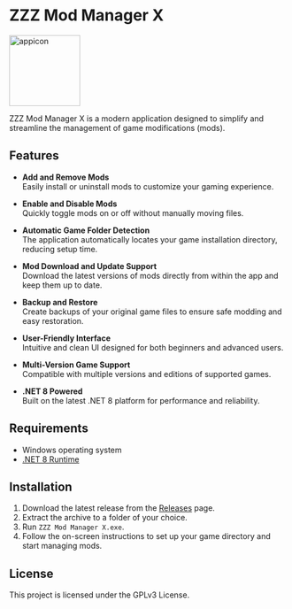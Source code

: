 # ZZZ Mod Manager X

<img align="center" width="128" height="128" alt="appicon" src="https://github.com/user-attachments/assets/69b40b1f-0b89-417b-81a7-70f9507b3c42" />

ZZZ Mod Manager X is a modern application designed to simplify and streamline the management of game modifications (mods).

## Features

- **Add and Remove Mods**  
  Easily install or uninstall mods to customize your gaming experience.

- **Enable and Disable Mods**  
  Quickly toggle mods on or off without manually moving files.

- **Automatic Game Folder Detection**  
  The application automatically locates your game installation directory, reducing setup time.

- **Mod Download and Update Support**  
  Download the latest versions of mods directly from within the app and keep them up to date.

- **Backup and Restore**  
  Create backups of your original game files to ensure safe modding and easy restoration.

- **User-Friendly Interface**  
  Intuitive and clean UI designed for both beginners and advanced users.

- **Multi-Version Game Support**  
  Compatible with multiple versions and editions of supported games.

- **.NET 8 Powered**  
  Built on the latest .NET 8 platform for performance and reliability.

## Requirements

- Windows operating system
- [.NET 8 Runtime](https://dotnet.microsoft.com/en-us/download/dotnet/8.0)

## Installation

1. Download the latest release from the [Releases](https://github.com/your-repo/releases) page.
2. Extract the archive to a folder of your choice.
3. Run `ZZZ Mod Manager X.exe`.
4. Follow the on-screen instructions to set up your game directory and start managing mods.

## License

This project is licensed under the GPLv3 License.
